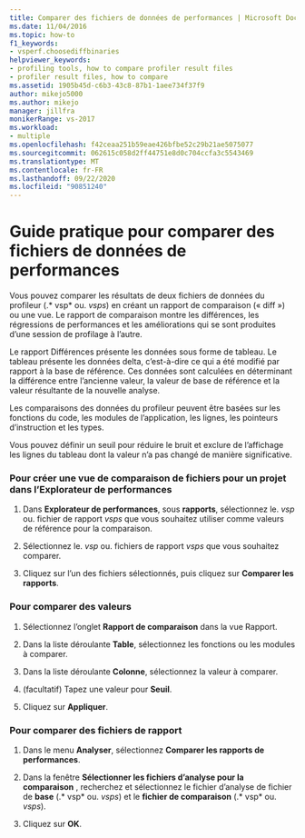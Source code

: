 ```yaml
---
title: Comparer des fichiers de données de performances | Microsoft Docs
ms.date: 11/04/2016
ms.topic: how-to
f1_keywords:
- vsperf.choosediffbinaries
helpviewer_keywords:
- profiling tools, how to compare profiler result files
- profiler result files, how to compare
ms.assetid: 1905b45d-c6b3-43c8-87b1-1aee734f37f9
author: mikejo5000
ms.author: mikejo
manager: jillfra
monikerRange: vs-2017
ms.workload:
- multiple
ms.openlocfilehash: f42ceaa251b59eae426bfbe52c29b21ae5075077
ms.sourcegitcommit: 062615c058d2ff44751e8d0c704ccfa3c5543469
ms.translationtype: MT
ms.contentlocale: fr-FR
ms.lasthandoff: 09/22/2020
ms.locfileid: "90851240"
---
```

# <a name="how-to-compare-performance-data-files"></a>Guide pratique pour comparer des fichiers de données de performances
Vous pouvez comparer les résultats de deux fichiers de données du profileur (.* vsp* ou. *vsps*) en créant un rapport de comparaison (« diff ») ou une vue. Le rapport de comparaison montre les différences, les régressions de performances et les améliorations qui se sont produites d’une session de profilage à l’autre.

 Le rapport Différences présente les données sous forme de tableau. Le tableau présente les données delta, c’est-à-dire ce qui a été modifié par rapport à la base de référence. Ces données sont calculées en déterminant la différence entre l’ancienne valeur, la valeur de base de référence et la valeur résultante de la nouvelle analyse.

 Les comparaisons des données du profileur peuvent être basées sur les fonctions du code, les modules de l’application, les lignes, les pointeurs d’instruction et les types.

 Vous pouvez définir un seuil pour réduire le bruit et exclure de l’affichage les lignes du tableau dont la valeur n’a pas changé de manière significative.

### <a name="to-create-comparison-file-view-for-a-project-in-performance-explorer"></a>Pour créer une vue de comparaison de fichiers pour un projet dans l’Explorateur de performances

1. Dans **Explorateur de performances**, sous **rapports**, sélectionnez le. *vsp* ou. fichier de rapport *vsps* que vous souhaitez utiliser comme valeurs de référence pour la comparaison.

2. Sélectionnez le. *vsp* ou. fichiers de rapport *vsps* que vous souhaitez comparer.

3. Cliquez sur l’un des fichiers sélectionnés, puis cliquez sur **Comparer les rapports**.

### <a name="to-compare-values"></a>Pour comparer des valeurs

1. Sélectionnez l’onglet **Rapport de comparaison** dans la vue Rapport.

2. Dans la liste déroulante **Table**, sélectionnez les fonctions ou les modules à comparer.

3. Dans la liste déroulante **Colonne**, sélectionnez la valeur à comparer.

4. (facultatif) Tapez une valeur pour **Seuil**.

5. Cliquez sur **Appliquer**.

### <a name="to-compare-report-files"></a>Pour comparer des fichiers de rapport

1. Dans le menu **Analyser**, sélectionnez **Comparer les rapports de performances**.

2. Dans la fenêtre **Sélectionner les fichiers d’analyse pour la comparaison** , recherchez et sélectionnez le fichier d’analyse de fichier de **base** (.* vsp* ou. *vsps*) et le **fichier de comparaison** (.* vsp* ou. *vsps*).

3. Cliquez sur **OK**.
